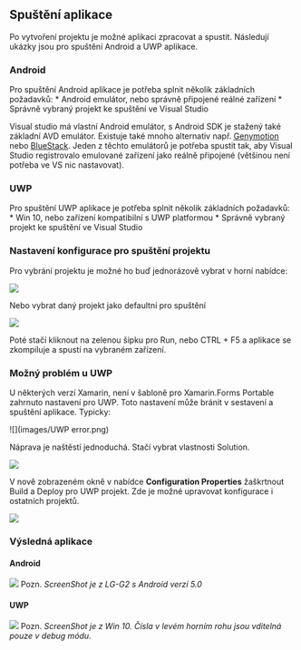 ## Spuštění aplikace

 Po vytvoření projektu je možné aplikaci zpracovat a spustit. Následují ukázky jsou pro spuštění Android a UWP aplikace. 

### Android

 Pro spuštění Android aplikace je potřeba splnit několik základních požadavků: * Android emulátor, nebo správně připojené reálné zařízení * Správně vybraný projekt ke spuštění ve Visual Studio 

 Visual studio má vlastní Android emulátor, s Android SDK je stažený také základní AVD emulátor. Existuje také mnoho alternativ např. [Genymotion](www.genymotion.com) nebo [ BlueStack](http://www.bluestacks.com/). Jeden z těchto emulátorů je potřeba spustit tak, aby Visual Studio registrovalo emulované zařízení jako reálně připojené (většinou není potřeba ve VS nic nastavovat). 

### UWP

 Pro spuštění UWP aplikace je potřeba splnit několik základních požadavků: * Win 10, nebo zařízení kompatibilní s UWP platformou * Správně vybraný projekt ke spuštění ve Visual Studio 

### Nastavení konfigurace pro spuštění projektu

 Pro vybrání projektu je možné ho buď jednorázově vybrat v horní nabídce: 

![](images/selectRunConfiguration.png)

Nebo vybrat daný projekt jako defaultní pro spuštění

![](images/startAsDefault.png)

 Poté stačí kliknout na zelenou šipku pro Run, nebo CTRL + F5 a aplikace se zkompiluje a spustí na vybraném zařízení. 

### Možný problém u UWP

 U některých verzí Xamarin, není v šabloně pro Xamarin.Forms Portable zahrnuto nastavení pro UWP. Toto nastavení může bránit v sestavení a spuštění aplikace. Typicky: 

![](images/UWP error.png)

 Náprava je naštěstí jednoduchá. Stačí vybrat vlastnosti Solution. 

![](images/solutionProperties.png)

 V nově zobrazeném okně v nabídce **Configuration Properties** žaškrtnout Build a Deploy pro UWP projekt. Zde je možné upravovat konfigurace i ostatních projektů. 

![](images/configurationProperties.png)

### Výsledná aplikace

#### Android

![](images/XAMLPageAppAndroid.png)
Pozn. *ScreenShot je z LG-G2 s Android verzí 5.0*

#### UWP

![](images/XAMLPageAppUWP.png)
Pozn. *ScreenShot je z Win 10. Čísla v levém horním rohu jsou vditelná pouze v debug módu.*